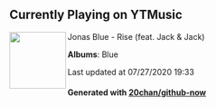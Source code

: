 ## Currently Playing on YTMusic

[<img align="left" width="100" src="https://lh3.googleusercontent.com/358VKElmVdAaa_-nruzxHhz3bBE1GGtRM_EjfOeNOakV_s4u0ot2PvFxhPAzmQuD9-j66T7M8pevKaYC">](https://music.youtube.com/channel/UC9TtDYU2xYw98fHJS2l6Egw)

Jonas Blue - Rise (feat. Jack & Jack)

**Albums**: Blue

Last updated at 07/27/2020 19:33

#### Generated with [20chan/github-now](https://github.com/20chan/github-now)


<!--
**20chan/20chan** is a ✨ _special_ ✨ repository because its `README.md` (this file) appears on your GitHub profile.

Here are some ideas to get you started:

- 🔭 I’m currently working on ...
- 🌱 I’m currently learning ...
- 👯 I’m looking to collaborate on ...
- 🤔 I’m looking for help with ...
- 💬 Ask me about ...
- 📫 How to reach me: ...
- 😄 Pronouns: ...
- ⚡ Fun fact: ...
-->
